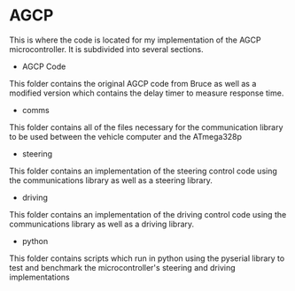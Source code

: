 # AGCP
This is where the code is located for my implementation of the AGCP microcontroller. It is subdivided into several sections.

- AGCP Code

This folder contains the original AGCP code from Bruce as well as a modified version which contains the delay timer to measure response time.

- comms

This folder contains all of the files necessary for the communication library to be used between the vehicle computer and the ATmega328p

- steering

This folder contains an implementation of the steering control code using the communications library as well as a steering library.

- driving

This folder contains an implementation of the driving control code using the communications library as well as a driving library.


- python

This folder contains scripts which run in python using the pyserial library to test and benchmark the microcontroller's steering and driving implementations
